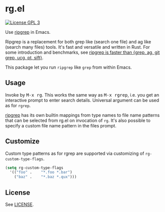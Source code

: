 # rg.el

[![License GPL 3](https://img.shields.io/badge/license-GPL_3-green.svg?style=flat)](LICENSE)

Use [ripgrep](https://github.com/BurntSushi/ripgrep) in Emacs.

Ripgrep is a replacement for both grep like (search one file) and ag
like (search many files) tools. It's fast and versatile and written in
Rust. For some introduction and benchmarks, see
[ripgrep is faster than {grep, ag, git grep, ucg, pt, sift}](http://blog.burntsushi.net/ripgrep/).

This package let you run ``ripgrep`` like ``grep`` from within Emacs.

## Usage

Invoke by <kbd>M-x rg</kbd>. This works the same way as <kbd>M-x rgrep</kbd>,
i.e. you get an interactive prompt to enter search details. Universal
argument can be used as for ``rgrep``.

[ripgrep](https://github.com/BurntSushi/ripgrep) has its own builtin
mappings from type names to file name patterns that can be selected
from rg.el on invocation of ``rg``. It's also possible to specify a
custom file name pattern in the files prompt.

## Customize

Custom type patterns as for rgrep are supported via customizing of
``rg-custom-type-flags``.

```el
(setq rg-custom-type-flags
  '(("foo" .    "*.foo *.bar")
    ("baz" .    "*.baz *.qux")))
```

## License

See [LICENSE](LICENSE).
